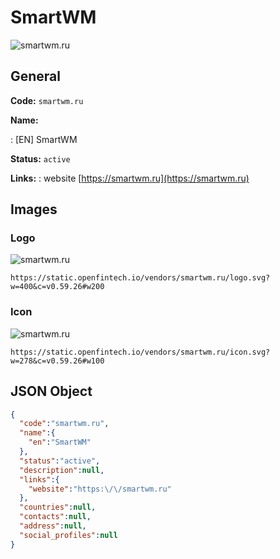 
# SmartWM 
![smartwm.ru](https://static.openfintech.io/vendors/smartwm.ru/logo.svg?w=400&c=v0.59.26#w200)  

## General 
 
**Code:** `smartwm.ru` 
 
**Name:** 
 
:	[EN] SmartWM 
 
**Status:** `active` 
 
**Links:** 
: website [https://smartwm.ru](https://smartwm.ru) 
 

## Images 

### Logo 
 
![smartwm.ru](https://static.openfintech.io/vendors/smartwm.ru/logo.svg?w=400&c=v0.59.26#w200)  

```
https://static.openfintech.io/vendors/smartwm.ru/logo.svg?w=400&c=v0.59.26#w200
```  

### Icon 
 
![smartwm.ru](https://static.openfintech.io/vendors/smartwm.ru/icon.svg?w=278&c=v0.59.26#w100)  

```
https://static.openfintech.io/vendors/smartwm.ru/icon.svg?w=278&c=v0.59.26#w100
```  

## JSON Object 

```json
{
  "code":"smartwm.ru",
  "name":{
    "en":"SmartWM"
  },
  "status":"active",
  "description":null,
  "links":{
    "website":"https:\/\/smartwm.ru"
  },
  "countries":null,
  "contacts":null,
  "address":null,
  "social_profiles":null
}
```  
